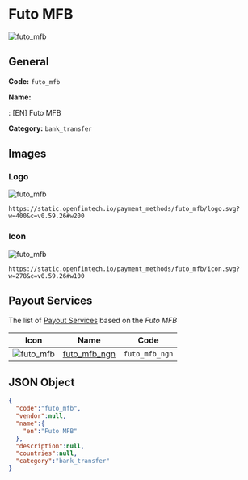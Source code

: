 
# Futo MFB 
![futo_mfb](https://static.openfintech.io/payment_methods/futo_mfb/logo.svg?w=400&c=v0.59.26#w200)  

## General 
**Code:** `futo_mfb` 
 
**Name:** 
 
:	[EN] Futo MFB 
 
**Category:** `bank_transfer` 
 

## Images 

### Logo 
![futo_mfb](https://static.openfintech.io/payment_methods/futo_mfb/logo.svg?w=400&c=v0.59.26#w200)  

```
https://static.openfintech.io/payment_methods/futo_mfb/logo.svg?w=400&c=v0.59.26#w200
```  

### Icon 
![futo_mfb](https://static.openfintech.io/payment_methods/futo_mfb/icon.svg?w=278&c=v0.59.26#w100)  

```
https://static.openfintech.io/payment_methods/futo_mfb/icon.svg?w=278&c=v0.59.26#w100
```  

## Payout Services 
 
The list of [Payout Services](/payout-services/) based on the _Futo MFB_ 

|Icon|Name|Code| 
|:---:|:---:|:---:| 
|![futo_mfb](https://static.openfintech.io/payout_methods/futo_mfb/icon.svg?w=278&c=v0.59.26#w40) |[futo_mfb_ngn](/payout-services/futo_mfb_ngn/)|`futo_mfb_ngn`| 
 

## JSON Object 

```json
{
  "code":"futo_mfb",
  "vendor":null,
  "name":{
    "en":"Futo MFB"
  },
  "description":null,
  "countries":null,
  "category":"bank_transfer"
}
```  
